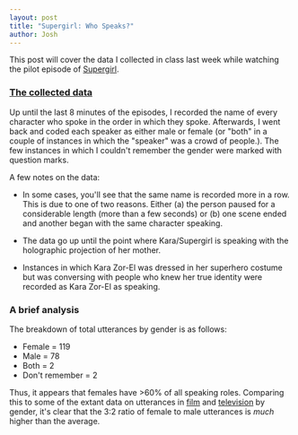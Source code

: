 ```yaml
---
layout: post
title: "Supergirl: Who Speaks?"
author: Josh
---
```


This post will cover the data I collected in class last week while watching the pilot episode of [Supergirl](https://en.wikipedia.org/wiki/Supergirl_(TV_series)).

### [The collected data](https://www.dropbox.com/s/jw8o7wcwd4qt2zw/supergirl.xlsx?dl=0)

Up until the last 8 minutes of the episodes, I recorded the name of every character who spoke in the order in which they spoke. Afterwards, I went back and coded each speaker as either male or female (or "both" in a couple of instances in which the "speaker" was a crowd of people.). The few instances in which I couldn't remember the gender were marked with question marks.

A few notes on the data:

* In some cases, you'll see that the same name is recorded more in a row. This is due to one of two reasons. Either (a) the person paused for a considerable length (more than a few seconds) or (b) one scene ended and another began with the same character speaking.

* The data go up until the point where Kara/Supergirl is speaking with the holographic projection of her mother.

* Instances in which Kara Zor-El was dressed in her superhero costume but was conversing with people who knew her true identity were recorded as Kara Zor-El as speaking.

### A brief analysis

The breakdown of total utterances by gender is as follows:

* Female = 119
* Male = 78
* Both = 2
* Don't remember = 2

Thus, it appears that females have >60% of all speaking roles. Comparing this to some of the extant data on utterances in [film](http://polygraph.cool/films/) and [television](http://www.indiewire.com/2015/02/sorry-ladies-study-on-women-in-film-and-television-confirms-the-worst-65220/) by gender, it's clear that the 3:2 ratio of female to male utterances is *much* higher than the average.
